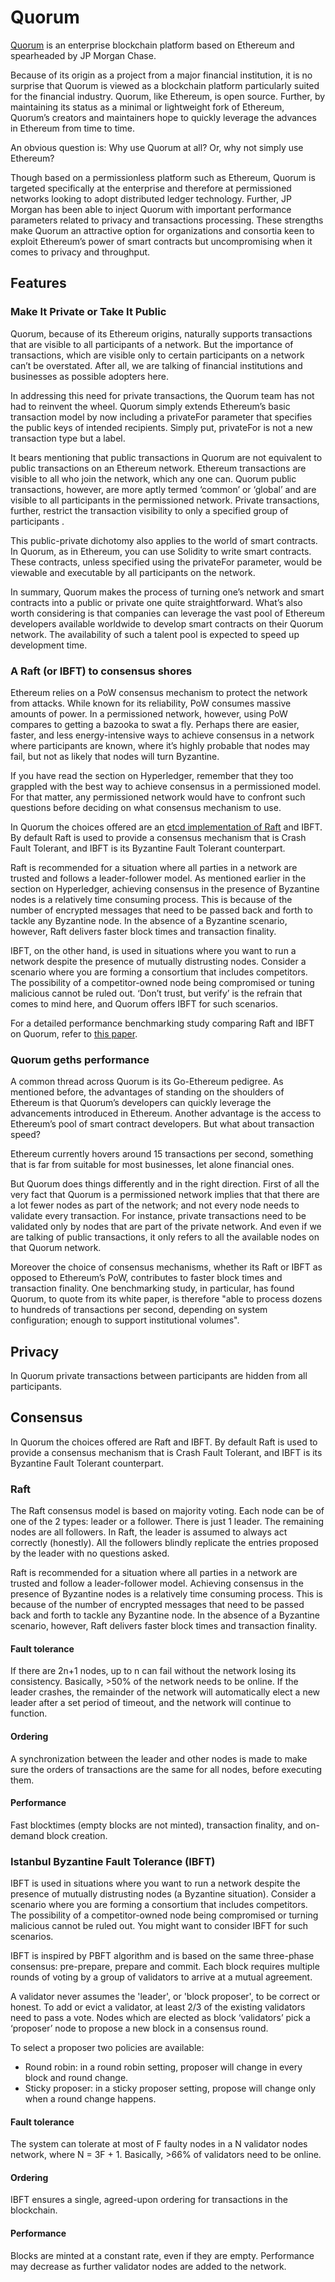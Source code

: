 # Quorum

[Quorum](https://www.jpmorgan.com/global/Quorum) is an enterprise blockchain platform based on Ethereum and spearheaded by JP Morgan Chase.

Because of its origin as a project from a major financial institution, it is no surprise that Quorum is viewed as a blockchain platform particularly suited for the financial industry. Quorum, like Ethereum, is open source. Further, by maintaining its status as a minimal or lightweight fork of Ethereum, Quorum’s creators and maintainers hope to quickly leverage the advances in Ethereum from time to time.

An obvious question is: Why use Quorum at all? Or, why not simply use Ethereum?

Though based on a permissionless platform such as Ethereum, Quorum is targeted specifically at the enterprise and therefore at permissioned networks looking to adopt distributed ledger technology. Further, JP Morgan has been able to inject Quorum with important performance parameters related to privacy and transactions processing. These strengths make Quorum an attractive option for organizations and consortia keen to exploit Ethereum’s power of smart contracts but uncompromising when it comes to privacy and throughput.

## Features

### Make It Private or Take It Public

Quorum, because of its Ethereum origins, naturally supports transactions that are visible to all participants of a network. But the importance of transactions, which are visible only to certain participants on a network can’t be overstated. After all, we are talking of financial institutions and businesses as possible adopters here.

In addressing this need for private transactions, the Quorum team has not had to reinvent the wheel. Quorum simply extends Ethereum’s basic transaction model by now including a privateFor parameter that specifies the public keys of intended recipients. Simply put, privateFor is not a new transaction type but a label.

It bears mentioning that public transactions in Quorum are not equivalent to public transactions on an Ethereum network. Ethereum transactions are visible to all who join the network, which any one can. Quorum public transactions, however, are more aptly termed ‘common’ or ‘global’ and are visible to all participants in the permissioned network. Private transactions, further, restrict the transaction visibility to only a specified group of participants .

This public-private dichotomy also applies to the world of smart contracts. In Quorum, as in Ethereum, you can use Solidity to write smart contracts. These contracts, unless specified using the privateFor parameter, would be viewable and executable by all participants on the network.

In summary, Quorum makes the process of turning one’s network and smart contracts into a public or private one quite straightforward. What’s also worth considering is that companies can leverage the vast pool of Ethereum developers available worldwide to develop smart contracts on their Quorum network. The availability of such a talent pool is expected to speed up development time.

### A Raft (or IBFT) to consensus shores

Ethereum relies on a PoW consensus mechanism to protect the network from attacks. While known for its reliability, PoW consumes massive amounts of power. In a permissioned network, however, using PoW compares to getting a bazooka to swat a fly. Perhaps there are easier, faster, and less energy-intensive ways to achieve consensus in a network where participants are known, where it’s highly probable that nodes may fail, but not as likely that nodes will turn Byzantine.

If you have read the section on Hyperledger, remember that they too grappled with the best way to achieve consensus in a permissioned model. For that matter, any permissioned network would have to confront such questions before deciding on what consensus mechanism to use.

In Quorum the choices offered are an [etcd implementation of Raft](https://raft.github.io/) and IBFT. By default Raft is used to provide a consensus mechanism that is Crash Fault Tolerant, and IBFT is its  Byzantine Fault Tolerant counterpart.

Raft is recommended for a situation where all parties in a network are trusted and follows a leader-follower model. As mentioned earlier in the section on Hyperledger, achieving consensus in the presence of Byzantine nodes is a relatively time consuming process. This is because of the number of encrypted messages that need to be passed back and forth to tackle any Byzantine node. In the absence of a Byzantine scenario, however, Raft delivers faster block times and transaction finality.

IBFT, on the other hand, is used in situations where you want to run a network despite the presence of mutually distrusting nodes. Consider a scenario where you are forming a consortium that includes competitors. The possibility of a competitor-owned node being compromised or tuning malicious cannot be ruled out. ‘Don’t trust, but verify’ is the refrain that comes to mind here, and Quorum offers IBFT for such scenarios.

For a detailed performance benchmarking study comparing Raft and IBFT on Quorum, refer to [this paper](https://www.persistent.com/wp-content/uploads/2018/07/research-paper-performance-evaluation-of-the-quorum-blockchain-platform.pdf).

### Quorum geths performance

A common thread across Quorum is its Go-Ethereum pedigree. As mentioned before, the advantages of standing on the shoulders of Ethereum is that Quorum’s developers can quickly leverage the advancements introduced in Ethereum. Another advantage is the access to Ethereum’s pool of smart contract developers. But what about transaction speed?

Ethereum currently hovers around 15 transactions per second, something that is far from suitable for most businesses, let alone financial ones.

But Quorum does things differently and in the right direction. First of all the very fact that Quorum is a permissioned network implies that that there are a lot fewer nodes as part of the network; and not every node needs to validate every transaction. For instance, private transactions need to be validated only by nodes that are part of the private network. And even if we are talking of public transactions, it only refers to all the available nodes on that Quorum network.

Moreover the choice of consensus mechanisms, whether its Raft or IBFT as opposed to Ethereum’s PoW, contributes to faster block times and transaction finality. One benchmarking study, in particular, has found Quorum, to quote from its white paper, is therefore "able to process dozens to hundreds of transactions per second, depending on system configuration; enough to support institutional volumes".

## Privacy 

In Quorum private transactions between participants are hidden from all participants.

## Consensus

In Quorum the choices offered are Raft and IBFT. By default Raft is used to provide a consensus mechanism that is Crash Fault Tolerant, and IBFT is its Byzantine Fault Tolerant counterpart.

### Raft

The Raft consensus model is based on majority voting. Each node can be of one of the 2 types: leader or a follower. There is just 1 leader. The remaining nodes are all followers. In Raft, the leader is assumed to always act correctly (honestly). All the followers blindly replicate the entries proposed by the leader with no questions asked. 

Raft is recommended for a situation where all parties in a network are trusted and follow a leader-follower model. Achieving consensus in the presence of Byzantine nodes is a relatively time consuming process. This is because of the number of encrypted messages that need to be passed back and forth to tackle any Byzantine node. In the absence of a Byzantine scenario, however, Raft delivers faster block times and transaction finality.

#### Fault tolerance

If there are 2n+1 nodes, up to n can fail without the network losing its consistency. Basically, >50% of the network needs to be online. If the leader crashes, the remainder of the network will automatically elect a new leader after a set period of timeout, and the network will continue to function. 

#### Ordering

A synchronization between the leader and other nodes is made to make sure the orders of transactions are the same for all nodes, before executing them.

#### Performance    

Fast blocktimes (empty blocks are not minted), transaction finality, and on-demand block creation.

### Istanbul Byzantine Fault Tolerance (IBFT)

IBFT is used in situations where you want to run a network despite the presence of mutually distrusting nodes (a Byzantine situation). Consider a scenario where you are forming a consortium that includes competitors. The possibility of a competitor-owned node being compromised or turning malicious cannot be ruled out. You might want to consider IBFT for such scenarios.

IBFT is inspired by PBFT algorithm and is based on the same three-phase consensus: pre-prepare, prepare and commit. Each block requires multiple rounds of voting by a group of validators to arrive at a mutual agreement.

A validator never assumes the 'leader', or 'block proposer', to be correct or honest. To add or evict a validator, at least 2/3 of the existing validators need to pass a vote. Nodes which are elected as block ‘validators’ pick a ‘proposer’ node to propose a new block in a consensus round.

To select a proposer two policies are available:
* Round robin: in a round robin setting, proposer will change in every block and round change. 
* Sticky proposer: in a sticky proposer setting, propose will change only when a round change happens.

#### Fault tolerance

The system can tolerate at most of F faulty nodes in a N validator nodes network, where N = 3F + 1. Basically, >66% of validators need to be online.

#### Ordering

IBFT ensures a single, agreed-upon ordering for transactions in the blockchain.

#### Performance    

Blocks are minted at a constant rate, even if they are empty. Performance may decrease as further validator nodes are added to the network.


